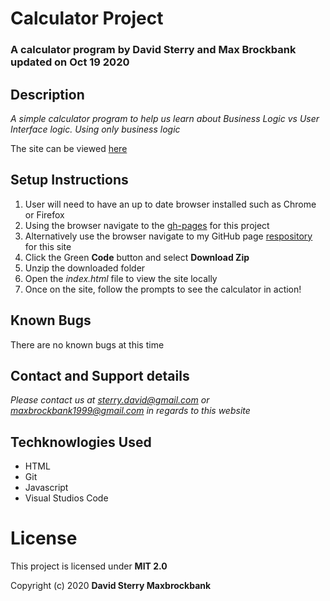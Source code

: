 # Calculator Project

### A calculator program by David Sterry and Max Brockbank updated on Oct 19 2020

## Description

_A simple calculator program to help us learn about Business Logic vs User Interface logic. Using only business logic_

The site can be viewed [here](https://dave-sterry.github.io/calculator/)

## Setup Instructions
1. User will need to have an up to date browser installed such as Chrome or Firefox
2. Using the browser navigate to the [gh-pages](https://dave-sterry.github.io/calculator/) for this project
2. Alternatively use the browser navigate to my GitHub page [respository](https://github.com/Dave-Sterry/calculator) for this site
3. Click the Green **Code** button and select **Download Zip**
4. Unzip the downloaded folder
5. Open the _index.html_ file to view the site locally
6. Once on the site, follow the prompts to see the calculator in action!

## Known Bugs
There are no known bugs at this time

## Contact and Support details

_Please contact us at sterry.david@gmail.com or maxbrockbank1999@gmail.com in regards to this website_

## Techknowlogies Used

* HTML
* Git
* Javascript
* Visual Studios Code

# License

This project is licensed under **MIT 2.0**

Copyright (c) 2020 **David Sterry Maxbrockbank**